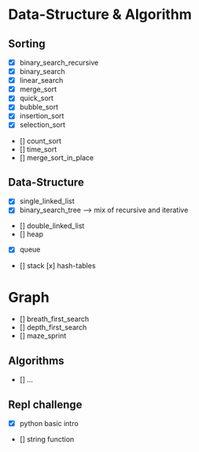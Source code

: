 # Data-Structure & Algorithm

## Sorting

- [x] binary_search_recursive
- [x] binary_search
- [x] linear_search
- [x] merge_sort
- [x] quick_sort
- [x] bubble_sort
- [x] insertion_sort
- [x] selection_sort
- [] count_sort
- [] time_sort
- [] merge_sort_in_place

## Data-Structure

- [x] single_linked_list
- [x] binary_search_tree --> mix of recursive and iterative
- [] double_linked_list
- [] heap
- [x] queue
- [] stack
  [x] hash-tables

# Graph

- [] breath_first_search
- [] depth_first_search
- [] maze_sprint

## Algorithms

- [] ...

## Repl challenge

- [x] python basic intro
- [] string function

